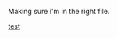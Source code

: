 <!-- .. date: 2018-02-13
.. title: Gather
.. slug: index 
-->

Making sure i'm in the right file.

[test](link://slug/extract-text)